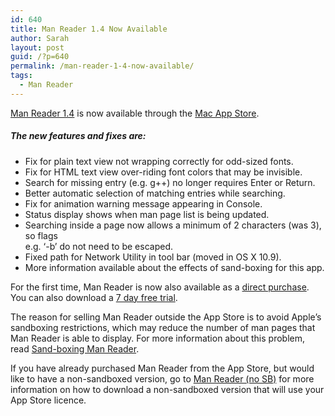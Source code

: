 ```yaml
---
id: 640
title: Man Reader 1.4 Now Available
author: Sarah
layout: post
guid: /?p=640
permalink: /man-reader-1-4-now-available/
tags:
  - Man Reader
---
```

[Man Reader 1.4][1] is now available through the [Mac App Store][2].

##### The new features and fixes are:

  * Fix for plain text view not wrapping correctly for odd-sized fonts.
  * Fix for HTML text view over-riding font colors that may be invisible.
  * Search for missing entry (e.g. g++) no longer requires Enter or Return.
  * Better automatic selection of matching entries while searching.
  * Fix for animation warning message appearing in Console.
  * Status display shows when man page list is being updated.
  * Searching inside a page now allows a minimum of 2 characters (was 3), so flags  
    e.g. ‘-b’ do not need to be escaped.
  * Fixed path for Network Utility in tool bar (moved in OS X 10.9).
  * More information available about the effects of sand-boxing for this app.

For the first time, Man Reader is now also available as a [direct purchase][3].  
You can also download a [7 day free trial][4].

The reason for selling Man Reader outside the App Store is to avoid Apple&#8217;s sandboxing restrictions, which may reduce the number of man pages that Man Reader is able to display. For more information about this problem, read [Sand-boxing Man Reader][5].

If you have already purchased Man Reader from the App Store, but would like to have a non-sandboxed version, go to [Man Reader (no SB)][6] for more information on how to download a non-sandboxed version that will use your App Store licence.

 [1]: /manreader/
 [2]: http://itunes.apple.com/app/man-reader/id522583774?mt=12
 [3]: https://pay.paddle.com/checkout/490552
 [4]: /manreader-paddle/ManReader.zip
 [5]: /manreader-sandbox/
 [6]: /man-reader-no-sb/